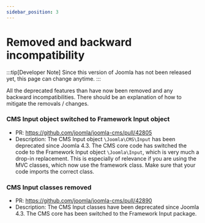 ```yaml
---
sidebar_position: 3
---
```


# Removed and backward incompatibility

:::tip[Developer Note]
  Since this version of Joomla has not been released yet, this page can change anytime.
:::

All the deprecated features than have now been removed and any backward incompatibilities.
There should be an explanation of how to mitigate the removals / changes.

### CMS Input object switched to Framework Input object

- PR: https://github.com/joomla/joomla-cms/pull/42805
- Description: The CMS Input object `\Joomla\CMS\Input` has been deprecated since Joomla 4.3. The CMS core code has switched the code to the Framework Input object `\Joomla\Input`, which is very much a drop-in replacement. This is especially of relevance if you are using the MVC classes, which now use the framework class. Make sure that your code imports the correct class.

### CMS Input classes removed

- PR: https://github.com/joomla/joomla-cms/pull/42890
- Description: The CMS Input classes have been deprecated since Joomla 4.3. The CMS core has been switched to the Framework Input package.
